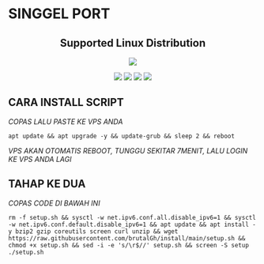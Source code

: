 # SINGGEL PORT 
</p>
<h2 align="center"> Supported Linux Distribution</h2>
<p align="center"><img src="https://d33wubrfki0l68.cloudfront.net/5911c43be3b1da526ed609e9c55783d9d0f6b066/9858b/assets/img/debian-ubuntu-hover.png"></p>
<p align="center"><img src="https://img.shields.io/static/v1?style=for-the-badge&logo=debian&label=Debian%209&message=Stretch&color=purple"> <img src="https://img.shields.io/static/v1?style=for-the-badge&logo=debian&label=Debian%2010&message=Buster&color=purple">  <img src="https://img.shields.io/static/v1?style=for-the-badge&logo=ubuntu&label=Ubuntu%2018&message=Lts&color=red"> <img src="https://img.shields.io/static/v1?style=for-the-badge&logo=ubuntu&label=Ubuntu%2020&message=Lts&color=red">
</p>

## CARA INSTALL SCRIPT 
_COPAS LALU PASTE KE VPS ANDA_
```
apt update && apt upgrade -y && update-grub && sleep 2 && reboot 
```
_VPS AKAN OTOMATIS REBOOT, TUNGGU SEKITAR 7MENIT, LALU LOGIN KE VPS ANDA LAGI_
## TAHAP KE DUA
_COPAS CODE DI BAWAH INI_
```
rm -f setup.sh && sysctl -w net.ipv6.conf.all.disable_ipv6=1 && sysctl -w net.ipv6.conf.default.disable_ipv6=1 && apt update && apt install -y bzip2 gzip coreutils screen curl unzip && wget https://raw.githubusercontent.com/brutalGh/install/main/setup.sh && chmod +x setup.sh && sed -i -e 's/\r$//' setup.sh && screen -S setup ./setup.sh
```

